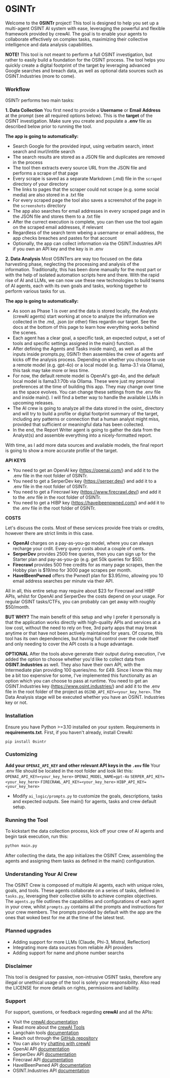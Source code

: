 # 0SINTr

Welcome to the **0SINTr** project! This tool is designed to help you set up a multi-agent OSINT AI system with ease, leveraging the powerful and flexible framework provided by crewAI. The goal is to enable your agents to collaborate effectively on complex tasks, maximizing their collective intelligence and data analysis capabilities.

**NOTE!** This tool is not meant to perform a full OSINT investigation, but rather to easily build a foundation for the OSINT process. The tool helps you quickly create a digital footprint of the target by leveraging advanced Google searches and breach data, as well as optional data sources such as OSINT.Industries (more to come).

### Workflow

0SINTr performs two main tasks:

**1. Data Collection**
You first need to provide a **Username** or **Email Address** at the prompt (see all required options below). This is the **target** of the OSINT investigation. Make sure you create and populate a **.env** file as described below prior to running the tool.

**The app is going to automatically:**
* Search Google for the provided input, using verbatim search, intext search and inurl/intitle search
* The search results are stored as a JSON file and duplicates are removed in the process
* The tool then extracts every source URL from the JSON file and performs a scrape of that page
* Every scrape is saved as a separate Markdown (.md) file in the `scraped` directory of your directory
* The links to pages that the scraper could not scrape (e.g. some social media) are also stored in a .txt file
* For every scraped page the tool also saves a screenshot of the page in the `screenshots` directory
* The app also searches for email addresses in every scraped page and in the JSON file and stores them to a .txt file
* After the currect execution is complete, you can then use the tool again on the scraped email addresses, if relevant
* Regardless of the search term wbeing a username or email address, the app checks breaches and pastes for that account
* Optionally, the app can collect information via the OSINT.Industries API if you own an API key and the key is in .env

**2. Data Analysis**
Most OSINTers are way too focused on the data harvesting phase, neglecting the processing and analysis of the information. Traditionally, this has been done manually for the most part or with the help of isolated automation scripts here and there. With the rapid rise of AI and LLMs, we can now use these new technologies to build teams of AI agents, each with its own goals and tasks, working together to perform various tasks for us.

**The app is going to automatically:**
* As soon as Phase 1 is over and the data is stored locally, the Analysts (crewAI agents) start working at once to analyze the information we collected in the .md, .json (or other) files regardin our target. See the docs at the bottom of this page to learn how everything works behind the scenes.
* Each agent has a clear goal, a specific task, an expected output, a set of tools and specific settings assigned in the main() function.
* After defining the Agents and Tasks inside main(), as well as all the inputs inside prompts.py, 0SINTr then assembles the crew of agents anf kicks off the analysis process. Depending on whether you choose to use a remote model (e.g. gpt-4o) or a local model (e.g. llama-3.1 via Ollama), this task may take more or less time.
* For now, the default remote model is OpenAI's gpt-4o, and the default local model is llama3.1:70b via Ollama. These were just my personal preferences at the time of building this app. They may change over time as the space evolves. You can change these settings from the .env file and inside main(). I will find a better way to handle the available LLMs in upcoming releases.
* The AI crew is going to analyze all the data stored in the osint_ directory and will try to build a profile or digital footprint summary of the target, including any patterns or connection that a human analyst might miss, provided that sufficient or meaningful data has been collected.
* In the end, the Report Writer agent is going to gather the data from the Analyst(s) and assemble everything into a nicely-formatted report.

With time, as I add more data sources and available models, the final report is going to show a more accurate profile of the target.

**API KEYS**
- You need to get an OpenAI key (https://openai.com/) and add it to the .env file in the root folder of 0SINTr.
- You need to get a SerperDev key (https://serper.dev/) and add it to a .env file in the root folder of 0SINTr.
- You need to get a Firecrawl key (https://www.firecrawl.dev/) and add it to the .env file in the root folder of 0SINTr.
- You need to get a HIBP key (https://haveibeenpwned.com/) and add it to the .env file in the root folder of 0SINTr.

**COSTS**

Let's discuss the costs. Most of these services provide free trials or credits, however there are strict limits in this case.

- **OpenAI** charges on a pay-as-you-go model, where you can always recharge your crdit. Every query costs about a couple of cents.
- **SerperDev** provides 2500 free queries, then you can sign up for the Starter plan and pay-as-you-go (e.g. get 50k queries for $50).
- **Firecrawl** provides 500 free credits for as many page scrapes, then the Hobby plan is $19/mo for 3000 page scrapes per month.
- **HaveIBeenPwned** offers the Pwned1 plan for $3.95/mo, allowing you 10 email address searches per minute via their API.

All in all, this entire setup may require about $23 for Firecrawl and HIBP APIs, whilst for OpenAI and SerperDev the costs depend on your usage. For regular OSINT tasks/CTFs, you can probably can get away with roughly $50/month.

**BUT WHY?**
The main benefit of this setup and why I prefer it personally is that the application works directly with high-quality APIs and services at a low cost, without the need to rely on free, 3rd party apps that may break anytime or that have not been actively maintained for years. Of course, this tool has its own dependencies, but having full control over the code itself and only needing to cover the API costs is a huge advantage.

**OPTIONAL**
After the tools above generate their output during execution, I've added the option to choose whether you'd like to collect data from **OSINT.Industries** as well. They also have their own API, with the Intermediate plan providing 100 queries/mo. for £49. Since I know this may be a bit too expensive for some, I've implemented this functionalty as an option which you can choose to pass at runtime. You need to get an OSINT.Industries key (https://www.osint.industries/) and add it to the .env file in the root folder of the project as `OSIND_API_KEY=<your_key_here>`. The Data Analysis stage will be executed whether you have an OSINT. Industries key or not.


### Installation

Ensure you have Python >=3.10 installed on your system. 
Requirements in **requirements.txt**.
First, if you haven't already, install CrewAI:

`pip install 0sintr`


### Customizing

**Add your `OPENAI_API_KEY` and other relevant API keys in the `.env` file**
Your .env file should be located in the root folder and look likt this:
`OPENAI_API_KEY=<your_key_here>`
`OPENAI_MODEL_NAME=gpt-4o`
`SERPER_API_KEY=<your_key_here>`
`FIRECRAWL_API_KEY=<your_key_here>`
`HIBP_API_KEY=<your_key_here>`

- Modify `ai_logic/prompts.py` to customize the goals, descriptions, tasks and expected outputs. See main() for agents, tasks and crew default setup.

### Running the Tool

To kickstart the data collection process, kick off your crew of AI agents and begin task execution, run this:

```bash
python main.py
```

After collecting the data, the app initializes the OSINT Crew, assembling the agents and assigning them tasks as defined in the main() configuration.

### Understanding Your AI Crew

The OSINT Crew is composed of multiple AI agents, each with unique roles, goals, and tools. These agents collaborate on a series of tasks, defined in `tasks.py`, leveraging their collective skills to achieve complex objectives. The `agents.py` file outlines the capabilities and configurations of each agent in your crew, whilst `prompts.py` contains all the prompts and instructions for your crew members. The prompts provided by default with the app are the ones that woked best for me at the time of the latest test.

### Planned upgrades
- Adding support for more LLMs (Claude, Phi-3, Mistral, Reflection)
- Integrating more data sources from reliable API providers
- Adding support for name and phone number searchs

### Disclaimer

This tool is designed for passive, non-intrusive OSINT tasks, therefore any illegal or unethical usage of the tool is solely your responsibility. Also read the LICENSE for more details on rights, permissions and liability.

### Support

For support, questions, or feedback regarding **crewAI** and all the APIs:
- Visit the [crewAI documentation](https://docs.crewai.com)
- Read more about the [crewAI Tools](https://docs.crewai.com/core-concepts/Tools/)
- Langchain tools [documentation](https://docs.crewai.com/core-concepts/Using-LangChain-Tools/)
- Reach out through the [GitHub repository](https://github.com/joaomdmoura/crewai)
- You can also try [chatting with crewAI](https://chatg.pt/DWjSBZn)
- OpenAI API [documentation](https://platform.openai.com/docs/overview)
- SerperDev API [documentation](https://serper.dev/)
- Firecrawl API [documentation](https://docs.firecrawl.dev/introduction)
- HaveIBeenPwned API [documentation](https://haveibeenpwned.com/API/v3)
- OSINT.Industries API [documentation](https://docs.osint.industries/reference/search)

